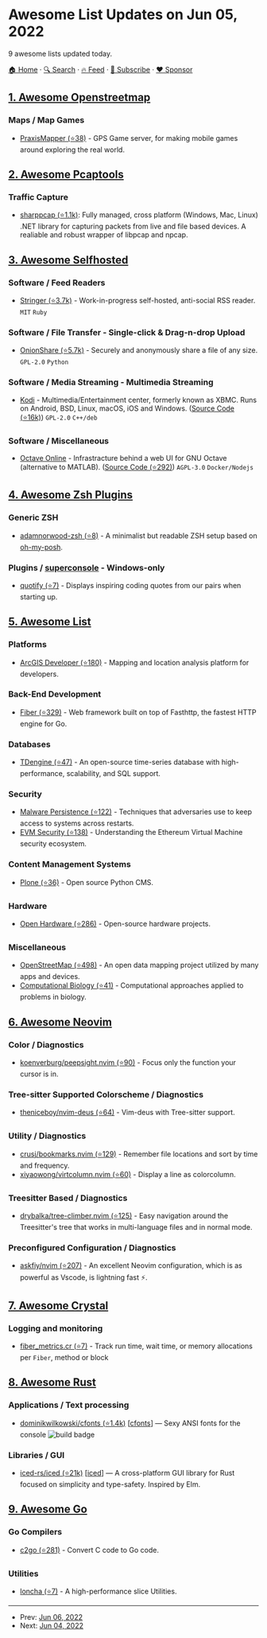# Awesome List Updates on Jun 05, 2022

9 awesome lists updated today.

[🏠 Home](/README.md) · [🔍 Search](https://www.trackawesomelist.com/search/) · [🔥 Feed](https://www.trackawesomelist.com/rss.xml) · [📮 Subscribe](https://trackawesomelist.us17.list-manage.com/subscribe?u=d2f0117aa829c83a63ec63c2f&id=36a103854c) · [❤️  Sponsor](https://github.com/sponsors/theowenyoung)



## [1. Awesome Openstreetmap](/content/osmlab/awesome-openstreetmap/README.md)

### Maps / Map Games

*   [PraxisMapper (⭐38)](https://github.com/drakewill-CRL/PraxisMapper) - GPS Game server, for making mobile games around exploring the real world.

## [2. Awesome Pcaptools](/content/caesar0301/awesome-pcaptools/README.md)

### Traffic Capture

*   [sharppcap (⭐1.1k)](https://github.com/dotpcap/sharppcap): Fully managed, cross platform (Windows, Mac, Linux) .NET library for capturing packets from live and file based devices. A realiable and robust wrapper of libpcap and npcap.

## [3. Awesome Selfhosted](/content/awesome-selfhosted/awesome-selfhosted/README.md)

### Software / Feed Readers

*   [Stringer (⭐3.7k)](https://github.com/stringer-rss/stringer) - Work-in-progress self-hosted, anti-social RSS reader. `MIT` `Ruby`

### Software / File Transfer - Single-click & Drag-n-drop Upload

*   [OnionShare (⭐5.7k)](https://github.com/onionshare/onionshare) - Securely and anonymously share a file of any size. `GPL-2.0` `Python`

### Software / Media Streaming - Multimedia Streaming

*   [Kodi](https://kodi.tv/) - Multimedia/Entertainment center, formerly known as XBMC. Runs on Android, BSD, Linux, macOS, iOS and Windows. ([Source Code (⭐16k)](https://github.com/xbmc/xbmc)) `GPL-2.0` `C++/deb`

### Software / Miscellaneous

*   [Octave Online](https://octave-online.net/) - Infrastracture behind a web UI for GNU Octave (alternative to MATLAB). ([Source Code (⭐292)](https://github.com/octave-online/octave-online-server)) `AGPL-3.0` `Docker/Nodejs`

## [4. Awesome Zsh Plugins](/content/unixorn/awesome-zsh-plugins/README.md)

### Generic ZSH

*   [adamnorwood-zsh (⭐8)](https://github.com/adamnorwood/adamnorwood-zsh/) - A minimalist but readable ZSH setup based on [oh-my-posh](https://ohmyposh.dev/).

### Plugins / [superconsole](https://github.com/alexchmykhalo/superconsole) - Windows-only

*   [quotify (⭐7)](https://github.com/dpretet/zsh-quotify) - Displays inspiring coding quotes from our pairs when starting up.

## [5. Awesome List](/content/sindresorhus/awesome/README.md)

### Platforms

*   [ArcGIS Developer (⭐180)](https://github.com/Esri/awesome-arcgis-developer#readme) - Mapping and location analysis platform for developers.

### Back-End Development

*   [Fiber (⭐329)](https://github.com/gofiber/awesome-fiber#readme) - Web framework built on top of Fasthttp, the fastest HTTP engine for Go.

### Databases

*   [TDengine (⭐47)](https://github.com/taosdata/awesome-tdengine#readme) - An open-source time-series database with high-performance, scalability, and SQL support.

### Security

*   [Malware Persistence (⭐122)](https://github.com/Karneades/awesome-malware-persistence#readme) - Techniques that adversaries use to keep access to systems across restarts.
*   [EVM Security (⭐138)](https://github.com/kareniel/awesome-evm-security#readme) - Understanding the Ethereum Virtual Machine security ecosystem.

### Content Management Systems

*   [Plone (⭐36)](https://github.com/collective/awesome-plone#readme) - Open source Python CMS.

### Hardware

*   [Open Hardware (⭐286)](https://github.com/delftopenhardware/awesome-open-hardware#readme) - Open-source hardware projects.

### Miscellaneous

*   [OpenStreetMap (⭐498)](https://github.com/osmlab/awesome-openstreetmap#readme) - An open data mapping project utilized by many apps and devices.
*   [Computational Biology (⭐41)](https://github.com/inoue0426/awesome-computational-biology#readme) - Computational approaches applied to problems in biology.

## [6. Awesome Neovim](/content/rockerBOO/awesome-neovim/README.md)

### Color / Diagnostics

*   [koenverburg/peepsight.nvim (⭐90)](https://github.com/koenverburg/peepsight.nvim) - Focus only the function your cursor is in.

### Tree-sitter Supported Colorscheme / Diagnostics

*   [theniceboy/nvim-deus (⭐64)](https://github.com/theniceboy/nvim-deus) - Vim-deus with Tree-sitter support.

### Utility / Diagnostics

*   [crusj/bookmarks.nvim (⭐129)](https://github.com/crusj/bookmarks.nvim) - Remember file locations and sort by time and frequency.
*   [xiyaowong/virtcolumn.nvim (⭐60)](https://github.com/xiyaowong/virtcolumn.nvim) - Display a line as colorcolumn.

### Treesitter Based / Diagnostics

*   [drybalka/tree-climber.nvim (⭐125)](https://github.com/drybalka/tree-climber.nvim) - Easy navigation around the Treesitter's tree that works in multi-language files and in normal mode.

### Preconfigured Configuration / Diagnostics

*   [askfiy/nvim (⭐207)](https://github.com/askfiy/nvim) - An excellent Neovim configuration, which is as powerful as Vscode, is lightning fast ⚡️.

## [7. Awesome Crystal](/content/veelenga/awesome-crystal/README.md)

### Logging and monitoring

*   [fiber\_metrics.cr (⭐7)](https://github.com/didactic-drunk/fiber_metrics.cr) - Track run time, wait time, or memory allocations per `Fiber`, method or block

## [8. Awesome Rust](/content/rust-unofficial/awesome-rust/README.md)

### Applications / Text processing

*   [dominikwilkowski/cfonts (⭐1.4k)](https://github.com/dominikwilkowski/cfonts) \[[cfonts](https://crates.io/crates/cfonts)] — Sexy ANSI fonts for the console ![build badge](https://github.com/dominikwilkowski/cfonts/actions/workflows/testing.yml/badge.svg)

### Libraries / GUI

*   [iced-rs/iced (⭐21k)](https://github.com/iced-rs/iced) \[[iced](https://crates.io/crates/iced)] — A cross-platform GUI library for Rust focused on simplicity and type-safety. Inspired by Elm.

## [9. Awesome Go](/content/avelino/awesome-go/README.md)

### Go Compilers

*   [c2go (⭐281)](https://github.com/goplus/c2go) - Convert C code to Go code.

### Utilities

*   [loncha (⭐7)](https://github.com/kazu/loncha) - A high-performance slice Utilities.

---

- Prev: [Jun 06, 2022](/content/2022/06/06/README.md)
- Next: [Jun 04, 2022](/content/2022/06/04/README.md)